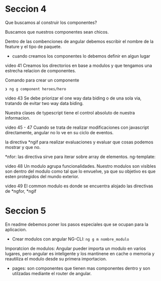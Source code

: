 # Seccion 4
Que buscamos al construir los componentes?

Buscamos que nuestros componentes sean chicos.


Dentro de las combenciones de angular debemos escribir el nombre de la feature y el tipo de paquete.

- cuando creamos los componentes lo debemos definir en algun lugar

video 41
Creamos los directorios en base a modulos y que tengamos una estrecha relacion de componentes.

Comando para crear un componente
```
❯ ng g component heroes/hero
```

video 43
Se debe priorizar el one way data biding o de una sola via, tratando de evitar two way data biding.

Nuestra clases de typescript tiene el control absoluto de nuestra informacion.


video 45 - 47
Cuando se trata de realizar modificaciones con javascript directamente, angular no lo ve en su ciclo de eventos.

la directiva *ngif para realizar evaluaciones y evaluar que cosas podemos mostrar y que no.

*nfor: las directiva sirve para iterar sobre array de elementos.
ng-template: 

video 48
Un modulo agrupa funcionalidades. Nuestro modulos son visibles son dentro del modulo como tal que lo envuelve, ya que su objetivo es que esten protegidos del mundo exterior.

video 49
El common modulo es donde se encuentra alojado las directivas de *ngfor, *ngif

# Seccion 5

En readme debemos poner los pasos especiales que se ocupan para la aplicacion.

- Crear modulos con angular NG-CLI: `ng g m nombre_modulo`

Imporatcion de modulos: Angular pueder importa un modulo 
en varios lugares, pero angular es inteligente y los mantinene en cache o memoria y reautiliza el modulo desde su primera importacion.

- pages: son componentes que tienen mas componentes dentro y son utilzadas mediante el router de angular. 

